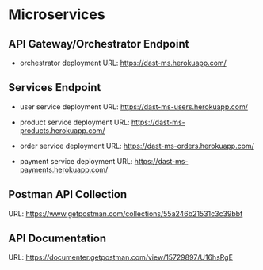 # Microservices

## API Gateway/Orchestrator Endpoint

- orchestrator deployment URL: https://dast-ms.herokuapp.com/

## Services Endpoint

- user service deployment URL: https://dast-ms-users.herokuapp.com/

- product service deployment URL: https://dast-ms-products.herokuapp.com/

- order service deployment URL: https://dast-ms-orders.herokuapp.com/

- payment service deployment URL: https://dast-ms-payments.herokuapp.com/

## Postman API Collection

URL: https://www.getpostman.com/collections/55a246b21531c3c39bbf

## API Documentation

URL: https://documenter.getpostman.com/view/15729897/U16hsRgE
